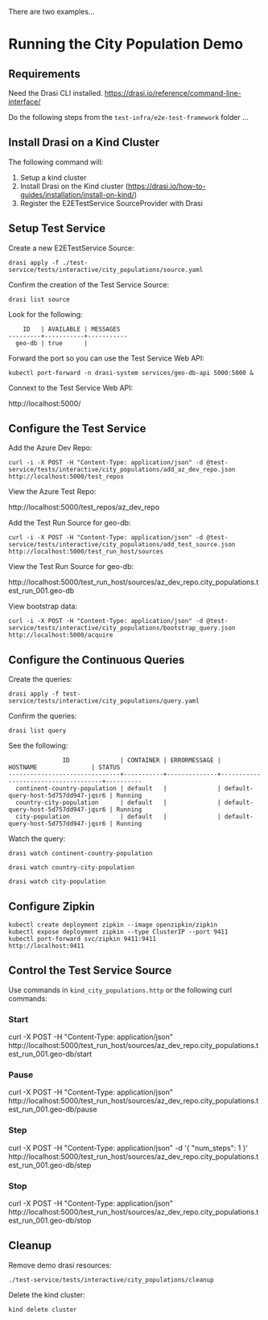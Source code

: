 There are two examples...

# Running the City Population Demo

## Requirements

Need the Drasi CLI installed.
https://drasi.io/reference/command-line-interface/

Do the following steps from the ```test-infra/e2e-test-framework``` folder ...

## Install Drasi on a Kind Cluster

The following command will:

1. Setup a kind cluster
1. Install Drasi on the Kind cluster (https://drasi.io/how-to-guides/installation/install-on-kind/)
1. Register the E2ETestService SourceProvider with Drasi

## Setup Test Service
Create a new E2ETestService Source:

```
drasi apply -f ./test-service/tests/interactive/city_populations/source.yaml
```

Confirm the creation of the Test Service Source:

```
drasi list source
```

Look for the following:

```
    ID   | AVAILABLE | MESSAGES
---------+-----------+-----------
  geo-db | true      |
```

Forward the port so you can use the Test Service Web API:

```
kubectl port-forward -n drasi-system services/geo-db-api 5000:5000 &
```

Connext to the Test Service Web API:

http://localhost:5000/

## Configure the Test Service

Add the Azure Dev Repo:

```
curl -i -X POST -H "Content-Type: application/json" -d @test-service/tests/interactive/city_populations/add_az_dev_repo.json http://localhost:5000/test_repos
```

View the Azure Test Repo:

http://localhost:5000/test_repos/az_dev_repo


Add the Test Run Source for geo-db:

```
curl -i -X POST -H "Content-Type: application/json" -d @test-service/tests/interactive/city_populations/add_test_source.json http://localhost:5000/test_run_host/sources
```

View the Test Run Source for geo-db:

http://localhost:5000/test_run_host/sources/az_dev_repo.city_populations.test_run_001.geo-db


View bootstrap data:

```
curl -i -X POST -H "Content-Type: application/json" -d @test-service/tests/interactive/city_populations/bootstrap_query.json http://localhost:5000/acquire
```

## Configure the Continuous Queries

Create the queries:

```
drasi apply -f test-service/tests/interactive/city_populations/query.yaml
```

Confirm the queries:

```
drasi list query
```

See the following:

```
               ID              | CONTAINER | ERRORMESSAGE |              HOSTNAME               | STATUS
-------------------------------+-----------+--------------+-------------------------------------+----------
  continent-country-population | default   |              | default-query-host-5d757dd947-jqsr6 | Running
  country-city-population      | default   |              | default-query-host-5d757dd947-jqsr6 | Running
  city-population              | default   |              | default-query-host-5d757dd947-jqsr6 | Running
```

Watch the query:

```
drasi watch continent-country-population

drasi watch country-city-population

drasi watch city-population
```

## Configure Zipkin

```
kubectl create deployment zipkin --image openzipkin/zipkin
kubectl expose deployment zipkin --type ClusterIP --port 9411
kubectl port-forward svc/zipkin 9411:9411
http://localhost:9411 
```

## Control the Test Service Source
Use commands in ```kind_city_populations.http``` or the following curl commands:

### Start
curl -X POST -H "Content-Type: application/json" http://localhost:5000/test_run_host/sources/az_dev_repo.city_populations.test_run_001.geo-db/start

### Pause
curl -X POST -H "Content-Type: application/json" http://localhost:5000/test_run_host/sources/az_dev_repo.city_populations.test_run_001.geo-db/pause

### Step
curl -X POST -H "Content-Type: application/json" -d '{ "num_steps": 1 }' http://localhost:5000/test_run_host/sources/az_dev_repo.city_populations.test_run_001.geo-db/step


### Stop
curl -X POST -H "Content-Type: application/json" http://localhost:5000/test_run_host/sources/az_dev_repo.city_populations.test_run_001.geo-db/stop


## Cleanup

Remove demo drasi resources:

```
./test-service/tests/interactive/city_populations/cleanup
```

Delete the kind cluster:

```
kind delete cluster
```